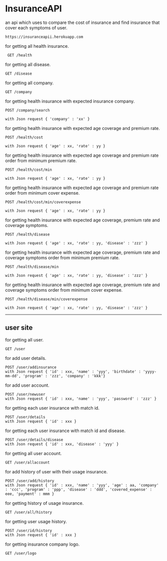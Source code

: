 # InsuranceAPI

an api which uses to compare the cost of insurance and find insurance that cover each symptoms of user.

``` 
https://insuranceapii.herokuapp.com 
```


 for getting all health insurance.
```
 GET /health   
 ```

for getting all disease.
```
GET /disease 
```

for getting all company.
```
GET /company 
```

for getting health insurance with expected insurance company.
```
POST /company/search

with Json request { 'company' : 'xx' }
```

for getting health insurance with expected age coverage and premium rate.
```
POST /health/cost

with Json request { 'age' : xx, 'rate' : yy }
```

for getting health insurance with expected age coverage and premium rate order from minimum premium rate.
```
POST /health/cost/min

with Json request { 'age' : xx, 'rate' : yy }
```

for getting health insurance with expected age coverage and premium rate order from minimum cover expense.
```
POST /health/cost/min/coverexpense

with Json request { 'age' : xx, 'rate' : yy }
```

for getting health insurance with expected age coverage, premium rate and coverage symptoms.
```
POST /health/disease

with Json request { 'age' : xx, 'rate' : yy, 'disease' : 'zzz' }
```

for getting health insurance with expected age coverage, premium rate and coverage symptoms order from minimum premium rate.
```
POST /health/disease/min

with Json request { 'age' : xx, 'rate' : yy, 'disease' : 'zzz' }
```

for getting health insurance with expected age coverage, premium rate and coverage symptoms order from minimum cover expense.
```
POST /health/disease/min/coverexpense

with Json request { 'age' : xx, 'rate' : yy, 'disease' : 'zzz' }
```
------
 ## user site

for getting all user.
```
GET /user
```

for add user details.
```
POST /user/addinsurance
with Json request { 'id' : xxx, 'name' : 'yyy', 'birthdate' : 'yyyy-mm-dd', 'program' : 'zzz', 'company' : 'kkk'}
```

for add user account.
```
POST /user/newuser
with Json request { 'id' : xxx, 'name' : 'yyy', 'password' : 'zzz' }
```

for getting each user insurance with match id.
```
POST /user/details
with Json request { 'id' : xxx }
```

for getting each user insurance with match id and disease.
```
POST /user/details/disease
with Json request { 'id' : xxx, 'disease' : 'yyy' }
```

for getting all user account.
```
GET /user/allaccount
```

for add history of user with their usage insurance.
```
POST /user/add/history
with Json request { 'id' : xxx, 'name' : 'yyy', 'age' : aa, 'company' : 'ccc', 'program' : 'ppp', 'disease' : 'ddd', 'covered_expense' : eee, 'payment' : mmm }
```

for getting history of usage insurance.
```
GET /user/all/history
```

for getting user usage history.
```
POST /user/id/history
with Json request { 'id' : xxx }
```

for getting insurance company logo.
```
GET /user/logo
```